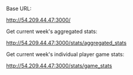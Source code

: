 Base URL: 

http://54.209.44.47:3000/

Get current week's aggregated stats:

http://54.209.44.47:3000/stats/aggregated_stats

Get current week's individual player game stats:

http://54.209.44.47:3000/stats/game_stats

